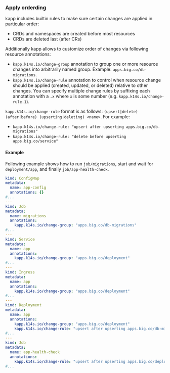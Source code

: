 ### Apply orderding

kapp includes builtin rules to make sure certain changes are applied in particular order:

- CRDs and namespaces are created before most resources
- CRDs are deleted last (after CRs)

Additionally kapp allows to customize order of changes via following resource annotations:

- `kapp.k14s.io/change-group` annotation to group one or more resource changes into arbitrarily named group. Example: `apps.big.co/db-migrations`.
- `kapp.k14s.io/change-rule` annotation to control when resource change should be applied (created, updated, or deleted) relative to other changes. You can specify multiple change rules by suffixing each annotation with a `.x` where `x` is some number (e.g. `kapp.k14s.io/change-rule.1`).

`kapp.k14s.io/change-rule` format is as follows: `(upsert|delete) (after|before) (upserting|deleting) <name>`. For example:

- `kapp.k14s.io/change-rule: "upsert after upserting apps.big.co/db-migrations"`
- `kapp.k14s.io/change-rule: "delete before upserting apps.big.co/service"`

#### Example

Following example shows how to run `job/migrations`, start and wait for `deployment/app`, and finally `job/app-health-check`.

```yaml
kind: ConfigMap
metadata:
  name: app-config
  annotations: {}
#...
---
kind: Job
metadata:
  name: migrations
  annotations:
    kapp.k14s.io/change-group: "apps.big.co/db-migrations"
#...
---
kind: Service
metadata:
  name: app
  annotations:
    kapp.k14s.io/change-group: "apps.big.co/deployment"
#...
---
kind: Ingress
metadata:
  name: app
  annotations:
    kapp.k14s.io/change-group: "apps.big.co/deployment"
#...
---
kind: Deployment
metadata:
  name: app
  annotations:
    kapp.k14s.io/change-group: "apps.big.co/deployment"
    kapp.k14s.io/change-rule: "upsert after upserting apps.big.co/db-migrations"
#...
---
kind: Job
metadata:
  name: app-health-check
  annotations:
    kapp.k14s.io/change-rule: "upsert after upserting apps.big.co/deployment"
#...
```
